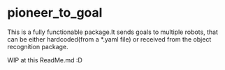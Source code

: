 # pioneer_to_goal

  This is a fully functionable package.It sends goals to multiple robots, that can be either hardcoded(from a *.yaml file) or received from the object recognition package.

  WIP at this ReadMe.md :D 

 
